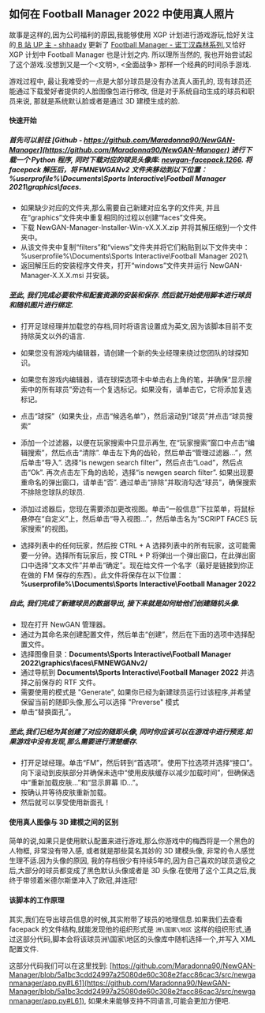 如何在 Football Manager 2022 中使用真人照片
---

故事是这样的,因为公司福利的原因,我能够使用 XGP 计划进行游戏游玩,恰好关注的[ B 站 UP 主 - shhaady](https://space.bilibili.com/327185021?spm_id_from=333.337.search-card.all.click) 更新了 [Football Manager - 诺丁汉森林系列](https://space.bilibili.com/327185021/channel/collectiondetail?sid=38933),又恰好 XGP 计划中 Football Manager 也是计划之内. 所以理所当然的, 我也开始尝试起了这个游戏.没想到又是一个<文明>, <全面战争> 那样一个经典的时间杀手游戏.

游戏过程中, 最让我难受的一点是大部分球员是没有办法真人面孔的, 现有球员还能通过下载爱好者提供的人脸图像包进行修改, 但是对于系统自动生成的球员和职员来说, 那就是系统默认脸或者是通过 3D 建模生成的脸.

#### 快速开始
##### 首先可以前往 [Github - https://github.com/Maradonna90/NewGAN-Manager](https://github.com/Maradonna90/NewGAN-Manager) 进行下载一个 Python 程序, 同时下载对应的球员头像库: [newgan-facepack.1266](https://fm-base.co.uk/resources/newgan-facepack.1266/). 将 facepack 解压后，将 FMNEWGANv2 文件夹移动到以下位置：**%userprofile%\Documents\Sports Interactive\Football Manager 2021\graphics\faces**.

+ 如果缺少对应的文件夹,那么需要自己新建对应名字的文件夹, 并且在“graphics”文件夹中重复相同的过程以创建“faces”文件夹。
+ 下载 NewGAN-Manager-Installer-Win-vX.X.X.zip 并将其解压缩到一个文件夹中。
+ 从该文件夹中复制“filters”和“views”文件夹并将它们粘贴到以下文件夹中：%userprofile%\Documents\Sports Interactive\Football Manager 2021\
+ 返回解压后的安装程序文件夹，打开“windows”文件夹并运行 NewGAN-Manager-X.X.X.msi 并安装。

##### 至此, 我们完成必要软件和配套资源的安装和保存. 然后就开始使用脚本进行球员和随机图片进行绑定.

+ 打开足球经理并加载您的存档,同时将语言设置成为英文,因为该脚本目前不支持除英文以外的语言.
+ 如果您没有游戏内编辑器，请创建一个新的失业经理来绕过您团队的球探知识。
+ 如果您有游戏内编辑器，请在球探选项卡中单击右上角的笔，并确保“显示搜索中的所有球员”旁边有一个复选标记。如果没有，请单击它，它将添加复选标记。
+ 点击“球探”（如果失业，点击“候选名单”），然后滚动到“球员”并点击“球员搜索”
+ 添加一个过滤器，以便在玩家搜索中只显示再生, 在“玩家搜索”窗口中点击“编辑搜索”，然后点击“清除”.  单击左下角的齿轮，然后单击“管理过滤器...”，然后单击“导入”.  选择“is newgen search filter”，然后点击“Load”，然后点击“Ok”.  再次点击左下角的齿轮，选择“is newgen search filter”.  如果出现要重命名的弹出窗口，请单击“否”.  通过单击“排除”并取消勾选“球员”，确保搜索不排除您球队的球员.

+ 添加过滤器后，您现在需要添加更改视图。单击“一般信息”下拉菜单，将鼠标悬停在“自定义”上，然后单击“导入视图...”，然后单击名为“SCRIPT FACES 玩家搜索”的视图。
+ 选择列表中的任何玩家，然后按 CTRL + A 选择列表中的所有玩家，这可能需要一分钟。选择所有玩家后，按 CTRL + P 将弹出一个弹出窗口，在此弹出窗口中选择“文本文件”并单击“确定”。现在给文件一个名字（最好是链接到你正在做的 FM 保存的东西）。此文件将保存在以下位置：**%userprofile%\Documents\Sports Interactive\Football Manager 2022**

##### 自此, 我们完成了新建球员的数据导出, 接下来就是如何给他们创建随机头像.

+ 现在打开 NewGAN 管理器。
+ 通过为其命名来创建配置文件，然后单击“创建”，然后在下面的选项中选择配置文件。
+ 选择图像目录：**Documents\Sports Interactive\Football Manager 2022\graphics\faces\FMNEWGANv2/**
+ 通过导航到 **Documents\Sports Interactive\Football Manager 2022** 并选择之前保存的 RTF 文件。
+ 需要使用的模式是 "Generate", 如果你已经为新建球员运行过该程序,并希望保留当前的随即头像,那么可以选择 "Preverse" 模式
+ 单击“替换面孔”。

##### 至此,我们已经为其创建了对应的随即头像, 同时你应该可以在游戏中进行预览.如果游戏中没有发现,那么需要进行清楚缓存.

+ 打开足球经理。单击“FM”，然后转到“首选项”。使用下拉选项并选择“接口”。向下滚动到皮肤部分并确保未选中“使用皮肤缓存以减少加载时间”，但确保选中“重新加载皮肤...”和“显示屏幕 ID...”。
+ 按确认并等待皮肤重新加载。
+ 然后就可以享受使用新面孔！

#### 使用真人图像与 3D 建模之间的区别
简单的说,如果只是使用默认配置来进行游戏,那么你游戏中的梅西将是一个黑色的人物框, 非常没有带入感, 或者就是那些莫名其妙的 3D 建模头像, 非常的令人感觉生理不适.因为头像的原因, 我的存档很少有持续5年的,因为自己喜欢的球员退役之后,大部分的球员都变成了黑色默认头像或者是 3D 头像.在使用了这个工具之后,我终于带领着米德尔斯堡冲入了欧冠,并连冠!


#### 该脚本的工作原理
其实,我们在导出球员信息的时候,其实附带了球员的地理信息.如果我们去查看 facepack 的文件结构,就能发现他的组织形式是 `洲\国家\地区` 这样的组织形式,通过这部分代码,脚本会将该球员洲\国家\地区的头像库中随机选择一个,并写入 XML 配置文件.

这部分代码我们可以在这里找到: [https://github.com/Maradonna90/NewGAN-Manager/blob/5a1bc3cdd24997a25080de60c308e2facc86cac3/src/newganmanager/app.py#L61](https://github.com/Maradonna90/NewGAN-Manager/blob/5a1bc3cdd24997a25080de60c308e2facc86cac3/src/newganmanager/app.py#L61), 如果未来能够支持不同语言,可能会更加方便吧.
